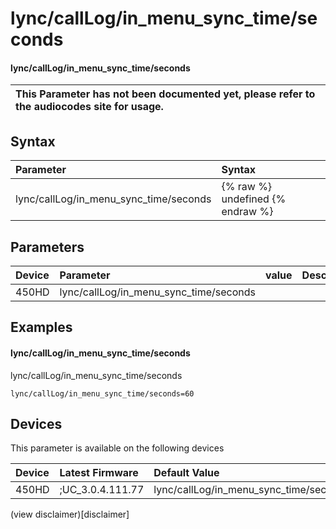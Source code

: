 ﻿---
description: lync/callLog/in_menu_sync_time/seconds
search:
    keywords: ['lync','callLog','in_menu_sync_time','seconds']
---

# lync/callLog/in_menu_sync_time/seconds

#### lync/callLog/in_menu_sync_time/seconds


| This Parameter has not been documented yet, please refer to the audiocodes site for usage.  |
| :--- |

## Syntax
| Parameter | Syntax |
| :--- | :--- |
|lync/callLog/in_menu_sync_time/seconds | {% raw %} undefined {% endraw %} |

## Parameters
|Device|Parameter|value|Description|
|:---|:---|:---|:---|
| 450HD | lync/callLog/in_menu_sync_time/seconds |  |  |

## Examples
#### lync/callLog/in_menu_sync_time/seconds

lync/callLog/in_menu_sync_time/seconds

```
lync/callLog/in_menu_sync_time/seconds=60
```

## Devices
This parameter is available on the following devices

| Device | Latest Firmware | Default Value |
|:---|:---|:---|
| 450HD | ;UC_3.0.4.111.77 | lync/callLog/in_menu_sync_time/seconds=60 

(view disclaimer)[disclaimer]

